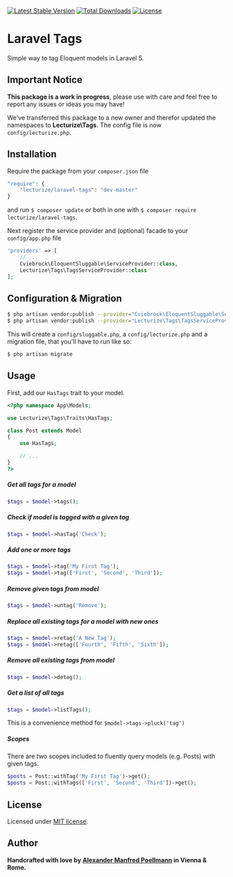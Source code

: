 [![Latest Stable Version](https://poser.pugx.org/lecturize/laravel-tags/v/stable)](https://packagist.org/packages/lecturize/laravel-tags)
[![Total Downloads](https://poser.pugx.org/lecturize/laravel-tags/downloads)](https://packagist.org/packages/lecturize/laravel-tags)
[![License](https://poser.pugx.org/lecturize/laravel-tags/license)](https://packagist.org/packages/lecturize/laravel-tags)

# Laravel Tags

Simple way to tag Eloquent models in Laravel 5.

## Important Notice

**This package is a work in progress**, please use with care and feel free to report any issues or ideas you may have!

We've transferred this package to a new owner and therefor updated the namespaces to **Lecturize\Tags**. The config file is now `config/lecturize.php`.

## Installation

Require the package from your `composer.json` file

```php
"require": {
    "lecturize/laravel-tags": "dev-master"
}
```

and run `$ composer update` or both in one with `$ composer require lecturize/laravel-tags`.

Next register the service provider and (optional) facade to your `config/app.php` file

```php
'providers' => [
    // ...
    Cviebrock\EloquentSluggable\ServiceProvider::class,
    Lecturize\Tags\TagsServiceProvider::class
];
```

## Configuration & Migration

```bash
$ php artisan vendor:publish --provider="Cviebrock\EloquentSluggable\ServiceProvider"
$ php artisan vendor:publish --provider="Lecturize\Tags\TagsServiceProvider"
```

This will create a `config/sluggable.php`, a `config/lecturize.php` and a migration file, that you'll have to run like so:

```bash
$ php artisan migrate
```

## Usage

First, add our `HasTags` trait to your model.
        
```php
<?php namespace App\Models;

use Lecturize\Tags\Traits\HasTags;

class Post extends Model
{
    use HasTags;

    // ...
}
?>
```

##### Get all tags for a model
```php
$tags = $model->tags();
```

##### Check if model is tagged with a given tag
```php
$tags = $model->hasTag('Check');
```

##### Add one or more tags
```php
$tags = $model->tag('My First Tag');
$tags = $model->tag(['First', 'Second', 'Third']);
```

##### Remove given tags from model
```php
$tags = $model->untag('Remove');
```

##### Replace all existing tags for a model with new ones
```php
$tags = $model->retag('A New Tag');
$tags = $model->retag(['Fourth', 'Fifth', 'Sixth']);
```

##### Remove all existing tags from model
```php
$tags = $model->detag();
```

##### Get a list of all tags
```php
$tags = $model->listTags();
```

This is a convenience method for `$model->tags->pluck('tag')`

##### Scopes

There are two scopes included to fluently query models (e.g. Posts) with given tags.

```php
$posts = Post::withTag('My First Tag')->get();
$posts = Post::withTags(['First', 'Second', 'Third'])->get();
```

## License

Licensed under [MIT license](http://opensource.org/licenses/MIT).

## Author

**Handcrafted with love by [Alexander Manfred Poellmann](https://twitter.com/AMPoellmann) in Vienna &amp; Rome.**